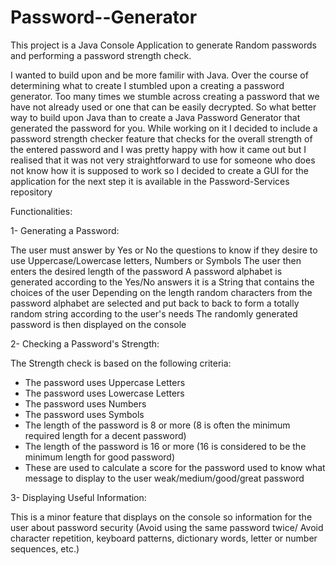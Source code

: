 # Password--Generator

This project is a Java Console Application to generate Random passwords and performing a password strength check.

I wanted to build upon and be more familir with Java. Over the course of determining what to create I stumbled upon a creating a password generator. Too many times we stumble across creating a password that we have not already used or one that can be easily decrypted. So what better way to build upon Java than to create a Java Password Generator that generated the password for you. While working on it I decided to include a password strength checker feature that checks for the overall strength of the entered password and I was pretty happy with how it came out but I realised that it was not very straightforward to use for someone who does not know how it is supposed to work so I decided to create a GUI for the application for the next step it is available in the Password-Services repository

Functionalities:

1- Generating a Password:

The user must answer by Yes or No the questions to know if they desire to use Uppercase/Lowercase letters, Numbers or Symbols
The user then enters the desired length of the password
A password alphabet is generated according to the Yes/No answers it is a String that contains the choices of the user
Depending on the length random characters from the password alphabet are selected and put back to back to form a totally random string according to the user's needs
The randomly generated password is then displayed on the console

2- Checking a Password's Strength:

The Strength check is based on the following criteria:

- The password uses Uppercase Letters
- The password uses Lowercase Letters
- The password uses Numbers
- The password uses Symbols
- The length of the password is 8 or more (8 is often the minimum required length for a decent password)
- The length of the password is 16 or more (16 is considered to be the minimum length for good password)
- These are used to calculate a score for the password used to know what message to display to the user weak/medium/good/great password

3- Displaying Useful Information:

This is a minor feature that displays on the console so information for the user about password security (Avoid using the same password twice/ Avoid character repetition, keyboard patterns, dictionary words, letter or number sequences, etc.)
